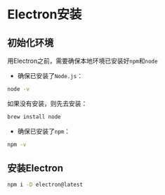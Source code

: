 # Electron安装

## 初始化环境

用Electron之前，需要确保本地环境已安装好`npm`和`node`

* 确保已安装了`Node.js`：

```bash
node -v
```

如果没有安装，则先去安装：

```bash
brew install node
```

* 确保已安装了`npm`：

```bash
npm -v
```

## 安装Electron

```bash
npm i -D electron@latest
```
